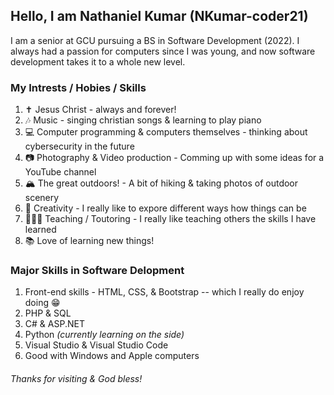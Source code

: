 ## Hello, I am Nathaniel Kumar (NKumar-coder21)
I am a senior at GCU pursuing a BS in Software Development (2022). I always had a passion for computers since I was young, and now software development takes it to a whole new level. 

### My Intrests / Hobies / Skills
1. ✝️ Jesus Christ - always and forever!
2. 🎶 Music - singing christian songs & learning to play piano
3. 💻 Computer programming & computers themselves - thinking about cybersecurity in the future
4. 📷 Photography & Video production - Comming up with some ideas for a YouTube channel
5. 🏔 The great outdoors! - A bit of hiking & taking photos of outdoor scenery
6. 🎨 Creativity - I really like to expore different ways how things can be 
7. 👨🏻‍🏫 Teaching / Toutoring - I really like teaching others the skills I have learned
8. 📚 Love of learning new things!

### Major Skills in Software Delopment
1. Front-end skills - HTML, CSS, & Bootstrap -- which I really do enjoy doing 😁
2. PHP & SQL
3. C# & ASP.NET
4. Python *(currently learning on the side)*
5. Visual Studio & Visual Studio Code
6. Good with Windows and Apple computers

###### Thanks for visiting & God bless!
